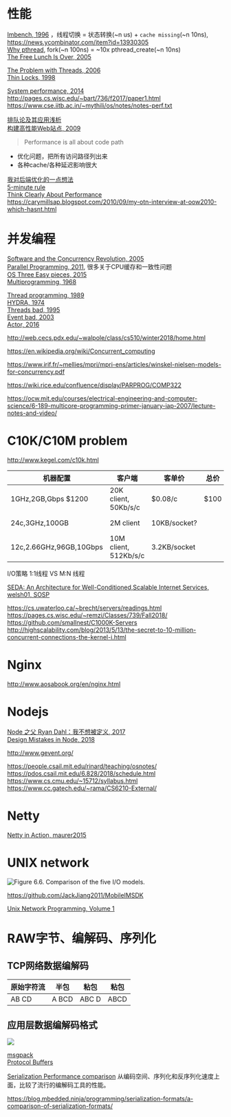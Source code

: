 # 性能
[Imbench, 1996](http://mcvoy.com/lm/bitmover/lmbench/lmbench-usenix.pdf) ，线程切换 = 状态转换(~n us) + `cache missing`(~n 10ns), https://news.ycombinator.com/item?id=13930305  
[Why pthread](https://computing.llnl.gov/tutorials/pthreads/#WhyPthreads), fork(~n 100ns) = ~10x pthread_create(~n 10ns)  
[The Free Lunch Is Over, 2005](http://www.gotw.ca/publications/concurrency-ddj.htm)

[The Problem with Threads, 2006](https://www2.eecs.berkeley.edu/Pubs/TechRpts/2006/EECS-2006-1.pdf)  
[Thin Locks, 1998](http://cseweb.ucsd.edu/classes/fa05/cse231/Hubble.pdf)  

[System performance, 2014](https://book.douban.com/subject/26586598/)  
http://pages.cs.wisc.edu/~bart/736/f2017/paper1.html  
https://www.cse.iitb.ac.in/~mythili/os/notes/notes-perf.txt

[排队论及其应用浅析](https://www.slideshare.net/frogd/ss-27959518)  
[构建高性能Web站点, 2009](https://book.douban.com/subject/3924175/)  

> Performance is all about code path

* 优化问题，把所有访问路径列出来
* 各种cache/各种延迟影响很大

[我对后端优化的一点想法](https://www.slideshare.net/jamestong/2012-12552732)  
[5-minute rule](http://www.hpl.hp.com/techreports/tandem/TR-86.1.pdf)  
[Think Clearly About Performance](https://method-r.com/wp-content/uploads/2018/07/TCAP-from-MOTD2.pdf)  
https://carymillsap.blogspot.com/2010/09/my-otn-interview-at-oow2010-which-hasnt.html


# 并发编程

[Software and the Concurrency Revolution, 2005](https://dl.acm.org/citation.cfm?id=1095421)  
[Parallel Programming, 2011](https://www.kernel.org/pub/linux/kernel/people/paulmck/perfbook/perfbook.2011.01.02a.pdf), 很多关于CPU缓存和一致性问题  
[OS Three Easy pieces, 2015](http://pages.cs.wisc.edu/~remzi/OSTEP/)  
[Multiprogramming, 1968](https://link.springer.com/content/pdf/10.1007%2F978-1-4757-3510-9_12.pdf)  

[Thread programming, 1989](https://www.cs.ubc.ca/~norm/508/2009W1/summaries/birrell%20paper%2003.pdf)  
[HYDRA, 1974](http://research.cs.wisc.edu/areas/os/Qual/papers/hydra.pdf)  
[Threads bad, 1995](https://www.cs.ubc.ca/~norm/508/2009W1/summaries/Conc-4/index.html)  
[Event bad, 2003](https://www.cs.ubc.ca/~norm/508/2009W1/summaries/Even-2/index.html)  
[Actor, 2016](http://dist-prog-book.com/chapter/3/message-passing.html)  

http://web.cecs.pdx.edu/~walpole/class/cs510/winter2018/home.html

https://en.wikipedia.org/wiki/Concurrent_computing  

https://www.irif.fr/~mellies/mpri/mpri-ens/articles/winskel-nielsen-models-for-concurrency.pdf

https://wiki.rice.edu/confluence/display/PARPROG/COMP322

https://ocw.mit.edu/courses/electrical-engineering-and-computer-science/6-189-multicore-programming-primer-january-iap-2007/lecture-notes-and-video/


# C10K/C10M problem
http://www.kegel.com/c10k.html

|机器配置|客户端|客单价|总价|数据来源|
|--|--|--|--|--|
1GHz,2GB,Gbps $1200 | 20K client, 50Kb/s/c | $0.08/c | $100|2001
24c,3GHz,100GB | 2M client |10KB/socket? | |2012, [Whatapp](https://qunfei.wordpress.com/2016/09/20/from-c10k-to-c100k-problem-push-over-1000000-messages-to-web-clients-on-1-machine-simultaneously/)
12c,2.66GHz,96GB,10Gbps | 10M client, 512Kb/s/c |3.2KB/socket | |2015, [MigrateoryData](https://migratorydata.com//2015/05/20/how-migratorydata-solved-the-c10m-problem-10-million-concurrent-connections-on-a-single-commodity-server/)

I/O策略 1:1线程 VS M:N 线程

[SEDA: An Architecture for Well-Conditioned,Scalable Internet Services, welsh01, SOSP](http://www.sosp.org/2001/papers/welsh.pdf)

https://cs.uwaterloo.ca/~brecht/servers/readings.html
https://pages.cs.wisc.edu/~remzi/Classes/739/Fall2018/
https://github.com/smallnest/C1000K-Servers
http://highscalability.com/blog/2013/5/13/the-secret-to-10-million-concurrent-connections-the-kernel-i.html

# Nginx
http://www.aosabook.org/en/nginx.html

# Nodejs
[Node 之父 Ryan Dahl：我不想被定义, 2017](https://www.infoq.cn/article/2017%2F09%2FNode-Ryan-Dahl)  
[Design Mistakes in Node, 2018](https://tinyclouds.org/jsconf2018.pdf)  

http://www.gevent.org/

https://people.csail.mit.edu/rinard/teaching/osnotes/
https://pdos.csail.mit.edu/6.828/2018/schedule.html
https://www.cs.cmu.edu/~15712/syllabus.html
https://www.cc.gatech.edu/~rama/CS6210-External/

# Netty
[Netty in Action, maurer2015](https://book.douban.com/subject/24700704/)  


# UNIX network
![Figure 6.6. Comparison of the five I/O models.](https://www.masterraghu.com/subjects/np/introduction/unix_network_programming_v1.3/files/06fig06.gif)

https://github.com/JackJiang2011/MobileIMSDK

[Unix Network Programming, Volume 1](https://book.douban.com/subject/4859464/)

# RAW字节、编解码、序列化

## TCP网络数据编解码
原始字符流|  半包| 粘包| 粘包
|---|---|---|---|
AB CD|A BCD  |ABC D  |ABCD  

## 应用层数据编解码格式
![](http://note.youdao.com/yws/public/resource/8f83e1297252c926e45efa55a901a1d2/xmlnote/WEBRESOURCE9a6a724d25fc64f2a2476428b09f9891/162)

[msgpack](https://msgpack.org/)  
[Protocol Buffers](https://developers.google.com/protocol-buffers)

[Serialization Performance comparison](https://maxondev.com/serialization-performance-comparison-c-net-formats-frameworks-xmldatacontractserializer-xmlserializer-binaryformatter-json-newtonsoft-servicestack-text/)
从编码空间、序列化和反序列化速度上面，比较了流行的编解码工具的性能。  

https://blog.mbedded.ninja/programming/serialization-formats/a-comparison-of-serialization-formats/